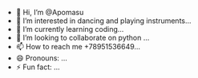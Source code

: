 - 👋 Hi, I’m @Apomasu
- 👀 I’m interested in dancing and playing instruments...
- 🌱 I’m currently learning coding...
- 💞️ I’m looking to collaborate on python  ...
- 📫 How to reach me +78951536649...
- 😄 Pronouns: ...
- ⚡ Fun fact: ...

<!---
Apomasu/Apomasu is a ✨ special ✨ repository because its `README.md` (this file) appears on your GitHub profile.
You can click the Preview link to take a look at your changes.
--->
